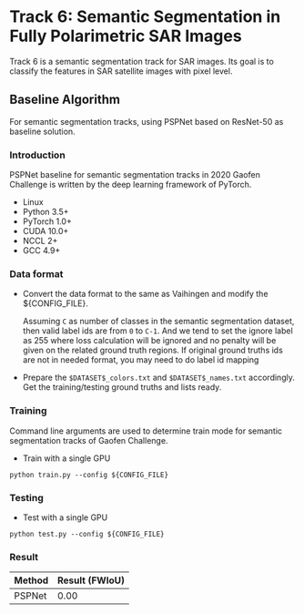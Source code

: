 # Track 6: Semantic Segmentation in Fully Polarimetric SAR Images

Track 6 is a semantic segmentation track for SAR images. Its goal is to classify the features in SAR satellite images with pixel level.

## Baseline Algorithm
For semantic segmentation tracks, using PSPNet based on ResNet-50 as baseline solution. 

### Introduction
PSPNet baseline for semantic segmentation tracks in 2020 Gaofen Challenge is written by the deep learning framework of PyTorch.

- Linux
- Python 3.5+
- PyTorch 1.0+
- CUDA 10.0+
- NCCL 2+
- GCC 4.9+



### Data format

* Convert the data format to the same as Vaihingen and modify the ${CONFIG_FILE}.

    Assuming `C` as number of classes in the semantic segmentation dataset, then valid label ids are from `0` to `C-1`. And we tend to set the ignore label as 255 where loss calculation will be ignored and no penalty will be given on the related ground truth regions. If original ground truths ids are not in needed format, you may need to do label id mapping

* Prepare the `$DATASET$_colors.txt` and `$DATASET$_names.txt` accordingly. Get the training/testing ground truths and lists ready.


### Training
Command line arguments are used to determine train mode for semantic segmentation tracks of Gaofen Challenge. 

* Train with a single GPU

```
python train.py --config ${CONFIG_FILE}
```

### Testing

* Test with a  single GPU
 ```
 python test.py --config ${CONFIG_FILE}
 ```

### Result

|    Method   | Result (FWIoU) |
| ----------- | ----------- |
|    PSPNet   | 0.00 |